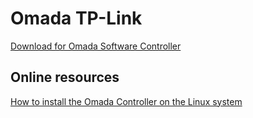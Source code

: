 # Omada TP-Link

[Download for Omada Software Controller](https://www.tp-link.com/us/support/download/omada-software-controller/)

## Online resources

[How to install the Omada Controller on the Linux system](https://www.tp-link.com/us/support/faq/2609/)
